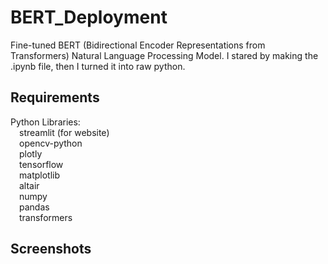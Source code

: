 # BERT_Deployment
Fine-tuned BERT (Bidirectional Encoder Representations from Transformers) Natural Language Processing Model. I stared by making the .ipynb file, then I turned it into raw python.

## Requirements
Python Libraries:</br>
&emsp;streamlit (for website)</br>
&emsp;opencv-python</br>
&emsp;plotly</br>
&emsp;tensorflow</br>
&emsp;matplotlib</br>
&emsp;altair</br>
&emsp;numpy</br>
&emsp;pandas</br>
&emsp;transformers</br>

## Screenshots
